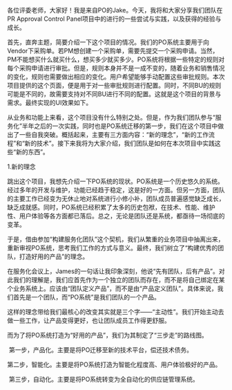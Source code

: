 ​	各位评委老师，大家好！我是来自PO的Jake。今天，我将和大家分享我们团队在PR Approval Control Panel项目中的进行的一些尝试与实践，以及获得的经验与成长。

​	首先，直奔主题，简要介绍一下这个项目的情况。我们的PO系统主要用于向Vendor下采购单。若PM想创建一个采购单，需要先提交一个采购申请。当然，PM不能想买什么就买什么，想买多少就买多少。PO系统将根据一些特定的规则对每个采购申请进行审批。但是，规则本身并不是一成不变的，随着业务和销售情况的变化，规则也需要做出相应的变化。用户希望能够手动配置这些审批规则。本次项目提供的这个页面，便是用于对一些审批规则进行配置。同时，不同BU的规则可能是不同的，故需要支持对不同BU进行不同的配置。这就是这个项目的背景与需求。最终实现的UI效果如下。

​	从业务和功能上来看，这个项目没有什么特别之处。但是，作为我们团队参与“服务化”半年之后的一次实践，同时也是PO系统迁移的第一步，我们在这个项目中做出了一些自我突破。概括起来，主要有三方面内容：“新的理念”，“新的工作流程”和“新的技术”。接下来我将为大家介绍，我们团队是如何在本次项目中实践这些“新的东西”。

1.新的理念

​	跳出这个项目，我想先介绍一下PO系统的现状。PO系统是一个历史悠久的系统。经过多年的开发与维护，功能已经趋于稳定，这是好的一方面。但另一方面，团队的主要工作已经变为无休止地对系统进行小修小补，团队成员普遍感觉缺乏成长，缺乏成就感。同时，PO系统已经积累了太多的历史包袱，在技术、性能、维护性、用户体验等各方面都已落后。总之，无论是团队还是系统，都亟待一场彻底的变革。

​	于是，借由参加“构建服务化团队”这个契机，我们从繁重的业务项目中抽离出来，重新审视PO系统，思考我们工作的方式与意义。最终，我们树立了“构建优秀的团队，打造好用的产品”的理念。

​	在服务化会议上，James的一句话让我印象深刻，他说“先有团队，后有产品”。对此我们的理解是，我们应首先作为一个独立的团队而存在，而不是将自己绑定在某个业务系统上。应该由“团队定义产品”，而不是由“产品定义团队”。具体来说，我们首先是一个团队，而“PO系统”是我们团队的一个产品。

​	这样的理念带给我们最核心的改变其实就是三个字——“主动性”。我们开始主动去做一些工作，让产品变得更好，也让团队成员工作得更舒服。

而为了将PO系统打造为“好用的产品”，我们为其制定了“三步走”的路线图。

​	第一步，产品化。主要是将PO迁移至新的技术平台，偿还技术债务。

​	第二步，智能化。主要是将PO系统打造为智能化程度高、用户体验极好的产品。

​	第三步，自动化。主要是将PO系统转变为全自动化的供应链管理系统。